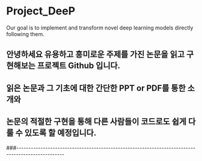 # Project_DeeP
Our goal is to implement and transform novel deep learning models directly following them.


## 안녕하세요 유용하고 흥미로운 주제를 가진 논문을 읽고 구현해보는 프로젝트 Github 입니다.
## 읽은 논문과 그 기초에 대한 간단한 PPT or PDF를 통한 소개와 
## 논문의 적절한 구현을 통해 다른 사람들이 코드로도 쉽게 다룰 수 있도록 할 예정입니다.

###--------------------------------------------------------------------------------------------------
